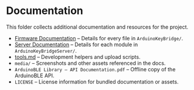 # Documentation

This folder collects additional documentation and resources for the project.

- [Firmware Documentation](firmware/README.md) – Details for every file in `ArduinoKeyBridge/`.
- [Server Documentation](server/README.md) – Details for each module in `ArduinoKeyBridgeServer/`.
- [tools.md](tools.md) – Development helpers and upload scripts.
- `media/` – Screenshots and other assets referenced in the docs.
- `ArduinoBLE Library – API Documentation.pdf` – Offline copy of the ArduinoBLE API.
- `LICENSE` – License information for bundled documentation or assets.
